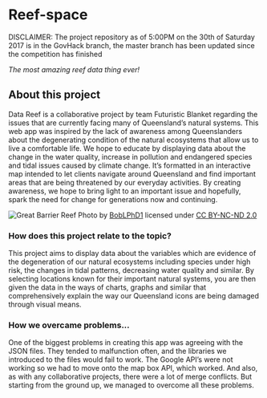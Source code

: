 # Reef-space
DISCLAIMER: The project repository as of 5:00PM on the 30th of Saturday 2017 is in the GovHack branch, the master branch has been updated since the competition has finished

*The most amazing reef data thing ever!*

## About this project

Data Reef is a collaborative project by team Futuristic Blanket regarding the issues that are currently facing many of Queensland’s natural systems.
This web app was inspired by the lack of awareness among Queenslanders about the degenerating condition of the natural ecosystems that allow us to live a comfortable life.
We hope to educate by displaying data about the change in the water quality, increase in pollution and endangered species and tidal issues caused by climate change.
It’s formatted in an interactive map intended to let clients navigate around Queensland and find important areas that are being threatened by our everyday activities.
By creating awareness, we hope to bring light to an important issue and hopefully, spark the need for change for generations now and continuing.

![Great Barrier Reef](https://farm5.staticflickr.com/4312/36098187321_6592c8fb0b_k_d.jpg)
Photo by [BobLPhD1](https://www.flickr.com/photos/wickwob/) licensed under [CC BY-NC-ND 2.0](https://creativecommons.org/licenses/by-nc-nd/2.0/legalcode)

### How does this project relate to the topic?

This project aims to display data about the variables which are evidence of the degeneration of our natural ecosystems including species under high risk, the changes in tidal patterns, decreasing water quality and similar. By selecting locations known for their important natural systems, you are then given the data in the ways of charts, graphs and similar that comprehensively explain the way our Queensland icons are being damaged through visual means.

### How we overcame problems...

One of the biggest problems in creating this app was agreeing with the JSON files. They tended to malfunction often, and the libraries we introduced to the files would fail to work. The Google API’s were not working so we had to move onto the map box API, which worked. And also, as with any collaborative projects, there were a lot of merge conflicts. But starting from the ground up, we managed to overcome all these problems.
